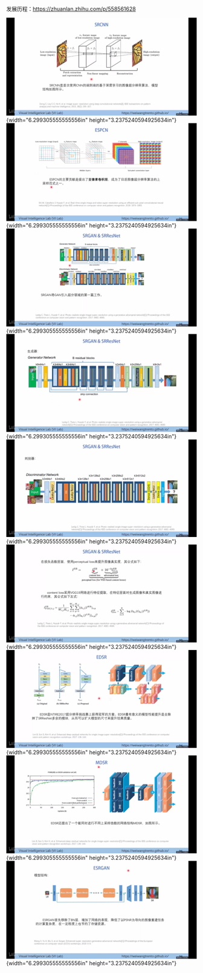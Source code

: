 发展历程：<https://zhuanlan.zhihu.com/p/558561628>

![descript](./SR/media/image1.jpg){width="6.299305555555556in"
height="3.2375240594925634in"}![descript](./SR/media/image2.jpg){width="6.299305555555556in"
height="3.2375240594925634in"}![descript](./SR/media/image3.jpg){width="6.299305555555556in"
height="3.2375240594925634in"}![descript](./SR/media/image4.jpg){width="6.299305555555556in"
height="3.2375240594925634in"}![descript](./SR/media/image5.jpg){width="6.299305555555556in"
height="3.2375240594925634in"}![descript](./SR/media/image6.jpg){width="6.299305555555556in"
height="3.2375240594925634in"}![descript](./SR/media/image7.jpg){width="6.299305555555556in"
height="3.2375240594925634in"}![descript](./SR/media/image8.jpg){width="6.299305555555556in"
height="3.2375240594925634in"}![descript](./SR/media/image9.jpg){width="6.299305555555556in"
height="3.2375240594925634in"}
